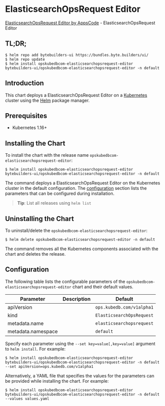# ElasticsearchOpsRequest Editor

[ElasticsearchOpsRequest Editor by AppsCode](https://byte.builders) - ElasticsearchOpsRequest Editor

## TL;DR;

```console
$ helm repo add bytebuilders-ui https://bundles.byte.builders/ui/
$ helm repo update
$ helm install opskubedbcom-elasticsearchopsrequest-editor bytebuilders-ui/opskubedbcom-elasticsearchopsrequest-editor -n default
```

## Introduction

This chart deploys a ElasticsearchOpsRequest Editor on a [Kubernetes](http://kubernetes.io) cluster using the [Helm](https://helm.sh) package manager.

## Prerequisites

- Kubernetes 1.16+

## Installing the Chart

To install the chart with the release name `opskubedbcom-elasticsearchopsrequest-editor`:

```console
$ helm install opskubedbcom-elasticsearchopsrequest-editor bytebuilders-ui/opskubedbcom-elasticsearchopsrequest-editor -n default
```

The command deploys a ElasticsearchOpsRequest Editor on the Kubernetes cluster in the default configuration. The [configuration](#configuration) section lists the parameters that can be configured during installation.

> **Tip**: List all releases using `helm list`

## Uninstalling the Chart

To uninstall/delete the `opskubedbcom-elasticsearchopsrequest-editor`:

```console
$ helm delete opskubedbcom-elasticsearchopsrequest-editor -n default
```

The command removes all the Kubernetes components associated with the chart and deletes the release.

## Configuration

The following table lists the configurable parameters of the `opskubedbcom-elasticsearchopsrequest-editor` chart and their default values.

|     Parameter      | Description |          Default          |
|--------------------|-------------|---------------------------|
| apiVersion         |             | `ops.kubedb.com/v1alpha1` |
| kind               |             | `ElasticsearchOpsRequest` |
| metadata.name      |             | `elasticsearchopsrequest` |
| metadata.namespace |             | `default`                 |


Specify each parameter using the `--set key=value[,key=value]` argument to `helm install`. For example:

```console
$ helm install opskubedbcom-elasticsearchopsrequest-editor bytebuilders-ui/opskubedbcom-elasticsearchopsrequest-editor -n default --set apiVersion=ops.kubedb.com/v1alpha1
```

Alternatively, a YAML file that specifies the values for the parameters can be provided while
installing the chart. For example:

```console
$ helm install opskubedbcom-elasticsearchopsrequest-editor bytebuilders-ui/opskubedbcom-elasticsearchopsrequest-editor -n default --values values.yaml
```
